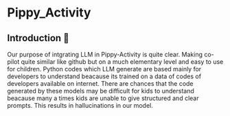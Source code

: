 # Pippy_Activity

## Introduction 📝
Our purpose of intgrating LLM in Pippy-Activity is quite clear. Making co-pilot quite similar like github but on a much elementary level and easy to use for children. Python codes which LLM generate are based mainly for developers to understand beacause its trained on a data of codes of developers available on internet. There are chances that the code generated by these models may be difficult for kids to understand beacause many a times kids are unable to give structured and clear prompts. This results in hallucinations in our model.
